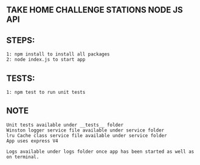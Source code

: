## TAKE HOME CHALLENGE STATIONS NODE JS API


## STEPS:
    1: npm install to install all packages
    2: node index.js to start app

## TESTS:
    1: npm test to run unit tests

## NOTE
    Unit tests available under __tests__ folder
    Winston logger service file available under service folder
    lru Cache class service file available under service folder
    App uses express V4

    Logs available under logs folder once app has been started as well as on terminal.